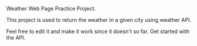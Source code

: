 Weather Web Page Practice Project.

This project is used to return the weather in a given city using weather API.

Feel free to edit it and make it work since it doesn't so far. 
Get started with the API. 
